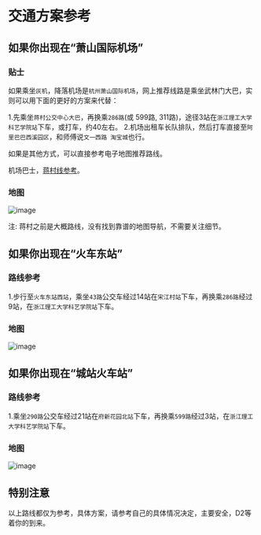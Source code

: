 # 交通方案参考

## 如果你出现在“萧山国际机场”

### 贴士

如果乘坐`灰机`，降落机场是`杭州萧山国际机场`，网上推荐线路是乘坐武林门大巴，实则可以用下面的更好的方案来代替：

1.先乘坐`蒋村公交中心大巴`，再换乘`286路`(或 599路, 311路)，途径3站在`浙江理工大学科艺学院站`下车，或打车，约40左右。
2.机场出租车长队排队，然后打车直接至`阿里巴巴西溪园区`，和师傅说`文一西路 淘宝城`也行。

如果是其他方式，可以直接参考电子地图推荐路线。

机场巴士，[蒋村线参考](http://bus.hangzhou.com.cn/line.php?line_id=838)。

### 地图

![image](../assets/img/traffic-plan-a.png)

注: 蒋村之前是大概路线，没有找到靠谱的地图导航，不需要关注细节。

## 如果你出现在“火车东站”

### 路线参考

1.步行至`火车东站西站`，乘坐`43路`公交车经过14站在`宋江村站`下车，再换乘`286路`经过9站，在`浙江理工大学科艺学院站`下车。

### 地图

![image](../assets/img/traffic-plan-b.png)

## 如果你出现在“城站火车站”

### 路线参考

1.乘坐`290路`公交车经过21站在`府新花园北站`下车，再换乘`599路`经过3站，在`浙江理工大学科艺学院站`下车。

### 地图

![image](../assets/img/traffic-plan-c.png)

## 特别注意

以上路线都仅为参考，具体方案，请参考自己的具体情况决定，主要安全，D2等着你的到来。
